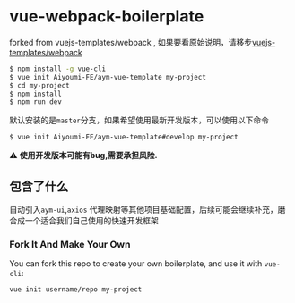 # vue-webpack-boilerplate

forked from vuejs-templates/webpack , 如果要看原始说明，请移步[vuejs-templates/webpack](https://github.com/vuejs-templates/webpack)

``` bash
$ npm install -g vue-cli
$ vue init Aiyoumi-FE/aym-vue-template my-project
$ cd my-project
$ npm install
$ npm run dev
```
 
默认安装的是`master`分支，如果希望使用最新开发版本，可以使用以下命令

``` bash
$ vue init Aiyoumi-FE/aym-vue-template#develop my-project
```

:warning: **使用开发版本可能有bug,需要承担风险.**

## 包含了什么

自动引入`aym-ui`,`axios` 代理映射等其他项目基础配置，后续可能会继续补充，磨合成一个适合我们自己使用的快速开发框架

### Fork It And Make Your Own

You can fork this repo to create your own boilerplate, and use it with `vue-cli`:

``` bash
vue init username/repo my-project
```
